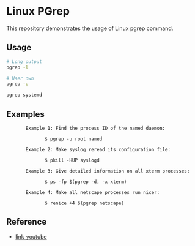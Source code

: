# Linux PGrep
  
This repository demonstrates the usage of Linux pgrep command.

## Usage
```bash
# Long output
pgrep -l

# User own
pgrep -u

pgrep systemd
```

## Examples
```example
       Example 1: Find the process ID of the named daemon:

              $ pgrep -u root named

       Example 2: Make syslog reread its configuration file:

              $ pkill -HUP syslogd

       Example 3: Give detailed information on all xterm processes:

              $ ps -fp $(pgrep -d, -x xterm)

       Example 4: Make all netscape processes run nicer:

              $ renice +4 $(pgrep netscape)
```

## Reference
- [link_youtube](https://www.youtube.com/watch?v=-nRozQcv13I)
